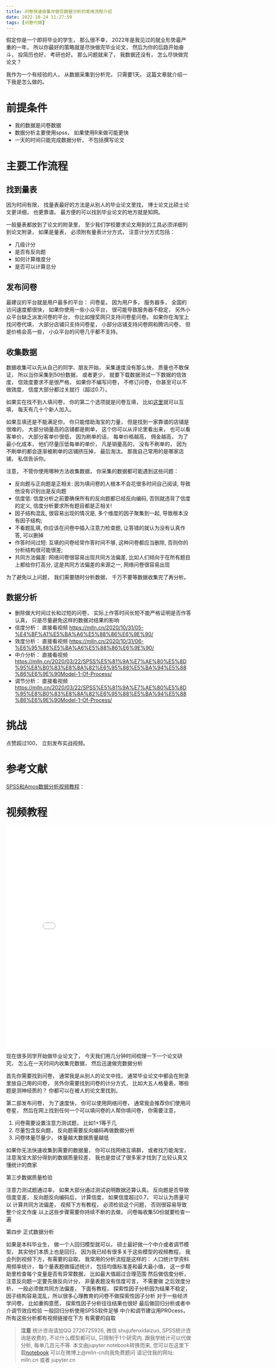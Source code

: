 ```yaml
---
title: 问卷快速收集并做完数据分析的常用流程介绍
date: 2022-10-24 11:27:59
tags: [问卷代填]
---
```



假定你是一个即将毕业的学生， 那么很不幸， 2022年是我见过的就业形势最严重的一年， 
所以你最好的策略就是尽快做完毕业论文， 然后为你的后路开始奋斗， 投简历也好， 考研也好。
那么问题就来了， 我数据还没有， 怎么尽快做完论文？

我作为一个有经验的人， 从数据采集到分析完， 只需要1天。 这篇文章就介绍一下我是怎么做的。

<!-- more -->

<!-- toc -->

# 前提条件

- 我的数据是问卷数据
- 数据分析主要使用spss， 如果使用R来做可能更快
- 一天的时间只能完成数据分析， 不包括撰写论文

# 主要工作流程

## 找到量表

因为时间有限， 找量表最好的方法是从别人的毕业论文里找， 博士论文比硕士论文更详细， 也更靠谱。
最方便的可以找到毕业论文的地方就是知网。

一般量表都放到了论文的附录里， 至少我们学校要求论文用到的工具必须详细列到论文附录， 
如果是量表， 必须附有量表计分方式， 注意计分方式包括：

- 几级计分
- 是否有反向题
- 如何计算维度分
- 是否可以计算总分

## 发布问卷

最建议的平台就是用户最多的平台： 问卷星。
因为用户多， 服务器多， 全国的访问速度都很快， 
如果你使用一些小众平台， 很可能导致服务器不稳定， 
另外小众平台缺乏派发问卷的平台， 你比如搜奖网只支持问卷星问卷。
如果你在淘宝上找问卷代填， 大部分店铺只支持问卷星， 小部分店铺支持问卷网和腾讯问卷，
但是价格会高一些， 小众平台的问卷几乎都不支持。


## 收集数据

数据收集可以先从自己的同学、朋友开始， 采集速度没有那么快， 质量也不敢保证， 
所以当你采集到50份数据， 或者更少， 就要下载数据测试一下数据的信效度，
信效度要求不是很严格， 如果你不编写问卷， 不修订问卷， 你甚至可以不做效度，
信度大部分都过关就行（超过0.7）。

如果实在找不到人填问卷， 你的第二个选项就是问卷互填， 比如[这里](https://www.douban.com/group/668606/)就可以互填， 
每天有几十个新人加入。

如果互填还是不能满足你， 你只能借助淘宝的力量， 
但是找到一家靠谱的店铺是很难的， 
大部分销量高的店铺都是刷单， 这个你可以从评论里看出来， 也可以看客单价，
大部分客单价很低， 因为刷单的话， 每单价格越高， 佣金越高，
为了最小化成本， 他们尽量压低每单的单价， 凡是销量高的， 没有不刷单的，
因为不刷单的都会逐渐被刷单的店铺挤压掉， 最后淘汰。
那我自己常用的是哪家店铺， 私信告诉你。

注意， 不管你使用哪种方法收集数据， 你采集的数据都可能遇到这些问题：

- 反向题与正向题是正相关: 因为填问卷的人根本不会花很多时间自己阅读, 导致他没有识别出是反向题
- 信度低: 信度分析之前要确保所有的反向题都已经反向编码, 否则就违背了信度的定义, 信度分析要求所有题目都是正相关! 
- 因子结构混乱, 很容易出现的情况是, 多个维度的因子聚集到一起, 导致根本没有因子结构; 
- 不看题乱填, 你应该在问卷中插入注意力检查题, 让答错的就认为没有认真作答, 可以删掉
- 作答时间过短: 互填的问卷经常作答时间不够, 这种问卷都应当删除, 否则你的分析结构很可能很差;
- 共同方法偏差: 网络问卷很容易出现共同方法偏差, 比如人们倾向于在所有题目上都给你打高分, 这是共同方法偏差的来源之一, 网络问卷很容易出现

为了避免以上问题， 我们需要随时分析数据， 千万不要等数据收集完了再分析。

## 数据分析

- 删除做大时间过长和过短的问卷， 实际上作答时间长短不能严格证明是否作答认真， 只是尽量避免这样的数据对结果的影响
- 信度分析： 直接看视频  https://mlln.cn/2020/10/31/05-%E4%BF%A1%E5%BA%A6%E5%88%86%E6%9E%90/
- 效度分析： 直接看视频  https://mlln.cn/2020/10/31/06-%E6%95%88%E5%BA%A6%E5%88%86%E6%9E%90/
- 中介分析： 直接看视频  https://mlln.cn/2020/03/22/SPSS%E5%81%9A%E7%AE%80%E5%8D%95%E8%B0%83%E8%8A%82%E6%95%88%E5%BA%94%E5%88%86%E6%9E%90Model-1-Of-Process/
- 调节分析： 直接看视频  https://mlln.cn/2020/03/22/SPSS%E5%81%9A%E7%AE%80%E5%8D%95%E8%B0%83%E8%8A%82%E6%95%88%E5%BA%94%E5%88%86%E6%9E%90Model-1-Of-Process/

# 挑战

点赞超过100， 立刻发布实战视频。

# 参考文献

[SPSS和Amos数据分析视频教程](https://mlln.cn/2020/10/31/SPSS%E8%A7%86%E9%A2%91%E6%95%99%E7%A8%8B%E5%86%85%E5%AE%B9%E7%9B%AE%E5%BD%95%E5%92%8C%E8%B7%B3%E8%BD%AC%E9%93%BE%E6%8E%A5/)： 

# 视频教程

<iframe  style="width:800px;height:600px" src="//player.bilibili.com/player.html?bvid=BV1rW4y1E7U7&page=1" scrolling="no" border="0" frameborder="no" framespacing="0" allowfullscreen="true"> </iframe>

现在很多同学开始做毕业论文了，
今天我们用几分钟时间梳理一下一个论文研究，
怎么在一天时间内收集完数据，
然后迅速做完数据分析

首先你需要找到问卷，
通常我是从别人的论文中找，
通常毕业论文中都会在附录里放自己用的问卷，
另外你需要找到问卷的计分方式，
比如大五人格量表，哪些题是测神经质的？
你都可以在被人的论文里找到。

第二部发布问卷，
为了速度快， 你可以使用网络问卷，
通常我会推荐你们使用问卷星，
然后在网上找到任何一个可以填问卷的人帮你填问卷，
你需要注意，
1. 问卷需要设置注意力测试题， 比如1+1等于几
2. 尽量包含反向题， 反向题需要反向编码再做数据分析
3. 问卷体量尽量少， 体量越大数据质量越低

如果你无法快速收集到需要的数据量，
你可以找网络互填群，
或者找万能淘宝，
注意淘宝大部分得到的数据质量较差， 
我也是尝试了很多家才找到了比较认真又懂统计的商家

第三步数据质量检验

注意力测试题通过率， 如果大部分通过测试说明数据还算认真。
反向题是否导致信度变差， 反向题反向编码后， 计算信度， 如果信度超过0.7， 可以认为质量可以
计算共同方法偏差， 视频下方有教程， 必须检验这个问题， 否则很容易导致整个论文作废
以上这些步骤需要你持续不断的去做， 问卷每收集50份就要检查一遍

第四步 正式数据分析

如果是本科毕业生， 做一个人回归模型就可以， 
硕士最好做一个中介或者调节模型，
其实他们本质上也是回归，
因为我已经有很多关于这些模型的视频教程， 
我会列到视频下方，有需要的自取，
我常用的分析流程是这样的：
人口统计学资料用频率统计，
每个量表题做描述统计， 包括均值标准差和最大最小值，
这一步帮助里检查每个变量是否有异常数据， 比如最大值超过合理范围
然后做信度分析， 
注意反向题一定要先做反向计分， 非量表题没有信度可言， 不需要做
之后效度分析， 一般必须做共同方法偏差， 下面有教程，
探索性因子分析因为结果不稳定， 因子结构容易混乱，所以很多心理教育的问卷不做探索性因子分析
对于一些经济学问卷， 比如重购意愿， 探索性因子分析往往结果也很好
最后做回归分析或者中介调节效应检验
一般回归分析使用SPSS软件足够
中介和调节建议用PROcess， 
所有这些分析都有视频链接在下方
有需要的自取




> **注意**
> 统计咨询请加QQ 2726725926, 微信 shujufenxidaizuo,  SPSS统计咨询是收费的, 不论什么模型都可以, 只限制于1个研究内. 
> 跟我学统计可以代做分析, 每单几百元不等. 
> 本文由jupyter notebook转换而来, 您可以在这里下载[notebook](我如何一天做完数据收集和数据分析.ipynb)
> 可以在微博上@mlln-cn向我免费题问
> 请记住我的网址: mlln.cn 或者 jupyter.cn
